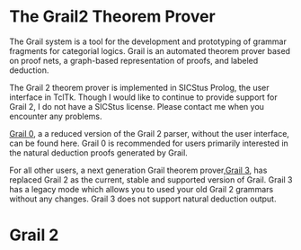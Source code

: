 
# The Grail2 Theorem Prover

The Grail system is a tool for the development and prototyping of grammar fragments for categorial logics. Grail is an automated theorem prover based on proof nets, a graph-based representation of proofs, and labeled deduction.


The Grail 2 theorem prover is implemented in SICStus Prolog, the user interface in TclTk. Though I would like to continue to provide support for Grail 2, I do not have a SICStus license. Please contact me when you encounter any problems.

[Grail 0](https://github.com/RichardMoot/Grail0), a a reduced version of the Grail 2 parser, without the user interface, can be found here. Grail 0 is recommended for users primarily interested in the natural deduction proofs generated by Grail.

For all other users, a next generation Grail theorem prover,[Grail 3](https://github.com/RichardMoot/Grail), has replaced Grail 2 as the current, stable and supported version of Grail. Grail 3 has a legacy mode which allows you to used your old Grail 2 grammars without any changes. Grail 3 does not support natural deduction output.

# Grail 2
